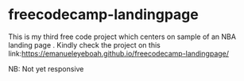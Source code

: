 # freecodecamp-landingpage
This is my third free code project which centers on sample of an NBA landing page .
Kindly check the project on this link:https://emanueleyeboah.github.io/freecodecamp-landingpage/

NB: Not yet responsive
